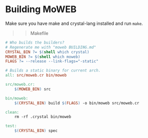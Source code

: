 # Building MoWEB

Make sure you have make and crystal-lang installed and run `make`.

>> Makefile

```Makefile
# Who builds the builders?
# Regenerate me with "moweb BUILDING.md"
CRYSTAL_BIN ?= $(shell which crystal)
MOWEB_BIN ?= $(shell which moweb)
FLAGS ?= --release --link-flags="-static"

# Builds a static binary for current arch.
all: src/moweb.cr bin/moweb

src/moweb.cr:
	$(MOWEB_BIN) src

bin/moweb:
	$(CRYSTAL_BIN) build $(FLAGS) -o bin/moweb src/moweb.cr

clean:
	rm -rf .crystal bin/moweb

test:
	$(CRYSTAL_BIN) spec

```
